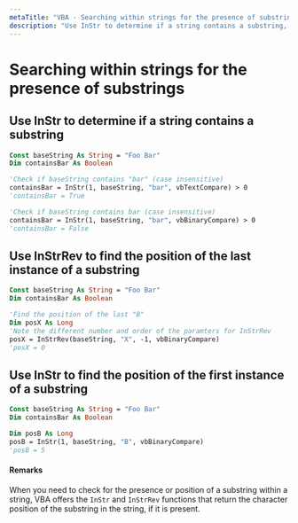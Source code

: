 ```yaml
---
metaTitle: "VBA - Searching within strings for the presence of substrings"
description: "Use InStr to determine if a string contains a substring, Use InStrRev to find the position of the last instance of a substring, Use InStr to find the position of the first instance of a substring"
---
```


# Searching within strings for the presence of substrings



## Use InStr to determine if a string contains a substring


```vb
Const baseString As String = "Foo Bar"
Dim containsBar As Boolean

'Check if baseString contains "bar" (case insensitive)
containsBar = InStr(1, baseString, "bar", vbTextCompare) > 0
'containsBar = True

'Check if baseString contains bar (case insensitive)
containsBar = InStr(1, baseString, "bar", vbBinaryCompare) > 0
'containsBar = False

```



## Use InStrRev to find the position of the last instance of a substring


```vb
Const baseString As String = "Foo Bar"
Dim containsBar As Boolean

'Find the position of the last "B"
Dim posX As Long
'Note the different number and order of the paramters for InStrRev
posX = InStrRev(baseString, "X", -1, vbBinaryCompare)
'posX = 0

```



## Use InStr to find the position of the first instance of a substring


```vb
Const baseString As String = "Foo Bar"
Dim containsBar As Boolean

Dim posB As Long
posB = InStr(1, baseString, "B", vbBinaryCompare)
'posB = 5

```



#### Remarks


When you need to check for the presence or position of a substring within a string, VBA offers the `InStr` and `InStrRev` functions that return the character position of the substring in the string, if it is present.

